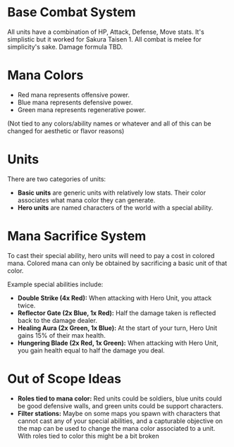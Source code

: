 # Base Combat System

All units have a combination of HP, Attack, Defense, Move stats. It's simplistic but it worked for Sakura Taisen 1. All combat is melee for simplicity's sake. Damage formula TBD.

# Mana Colors

* Red mana represents offensive power.
* Blue mana represents defensive power.
* Green mana represents regenerative power.

(Not tied to any colors/ability names or whatever and all of this can be changed for aesthetic or flavor reasons)

# Units

There are two categories of units:

* **Basic units** are generic units with relatively low stats. Their color associates what mana color they can generate.
* **Hero units** are named characters of the world with a special ability.

# Mana Sacrifice System

To cast their special ability, hero units will need to pay a cost in colored mana. Colored mana can only be obtained by sacrificing a basic unit of that color.

Example special abilities include:

* **Double Strike (4x Red):** When attacking with Hero Unit, you attack twice.
* **Reflector Gate (2x Blue, 1x Red):** Half the damage taken is reflected back to the damage dealer.
* **Healing Aura (2x Green, 1x Blue):** At the start of your turn, Hero Unit gains 15% of their max health.
* **Hungering Blade (2x Red, 1x Green):** When attacking with Hero Unit, you gain health equal to half the damage you deal.

# Out of Scope Ideas

* **Roles tied to mana color:** Red units could be soldiers, blue units could be good defensive walls, and green units could be support characters.
* **Filter stations:** Maybe on some maps you spawn with characters that cannot cast any of your special abilities, and a capturable objective on the map can be used to change the mana color associated to a unit. With roles tied to color this might be a bit broken